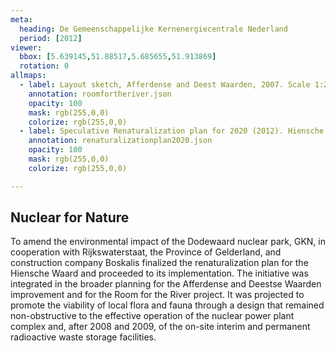 ```yaml
---
meta:
  heading: De Gemeenschappelijke Kernenergiecentrale Nederland
  period: [2012]
viewer:
  bbox: [5.639145,51.88517,5.685655,51.913869]
  rotation: 0
allmaps:
  - label: Layout sketch, Afferdense and Deest Waarden, 2007. Scale 1:2,500. Boskalis B.V. Rijkswaterstaat Oost-Nederland.  
    annotation: roomfortheriver.json
    opacity: 100
    mask: rgb(255,0,0)
    colorize: rgb(255,0,0)
  - label: Speculative Renaturalization plan for 2020 (2012). Hiensche Waarden. 2023. 420x240 mm. Scale 1:10000. The Berlage. Based on Intervention plan, floodplain improvement. Afferdense and Deest Waarden. 2012. Scale 1:2500. Rijkswaterstaat.
    annotation: renaturalizationplan2020.json
    opacity: 100
    mask: rgb(255,0,0)
    colorize: rgb(255,0,0)

---
```


## Nuclear for Nature

To amend the environmental impact of the Dodewaard nuclear park, GKN, in cooperation with Rijkswaterstaat, the Province of Gelderland, and construction company Boskalis finalized the renaturalization plan for the Hiensche Waard and proceeded to its implementation. The initiative was integrated in the broader planning for the Afferdense and Deestse Waarden improvement and for the Room for the River project. It was projected to promote the viability of local flora and fauna through a design that remained non-obstructive to the effective operation of the nuclear power plant complex and, after 2008 and 2009, of the on-site interim and permanent radioactive waste storage facilities.
